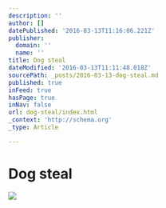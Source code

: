 ```yaml
---
description: ''
author: []
datePublished: '2016-03-13T11:16:06.221Z'
publisher:
  domain: ''
  name: ''
title: Dog steal
dateModified: '2016-03-13T11:11:48.018Z'
sourcePath: _posts/2016-03-13-dog-steal.md
published: true
inFeed: true
hasPage: true
inNav: false
url: dog-steal/index.html
_context: 'http://schema.org'
_type: Article

---
```

# Dog steal
![](https://the-grid-user-content.s3-us-west-2.amazonaws.com/13567fcf-8cdd-465d-ba4f-155f516c3284.png)